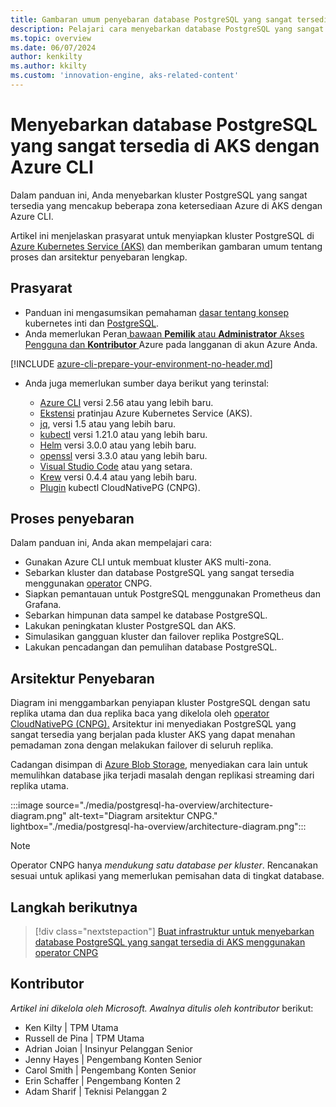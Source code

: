 ```yaml
---
title: Gambaran umum penyebaran database PostgreSQL yang sangat tersedia di AKS dengan Azure CLI
description: Pelajari cara menyebarkan database PostgreSQL yang sangat tersedia di AKS menggunakan operator CloudNativePG.
ms.topic: overview
ms.date: 06/07/2024
author: kenkilty
ms.author: kkilty
ms.custom: 'innovation-engine, aks-related-content'
---
```

# Menyebarkan database PostgreSQL yang sangat tersedia di AKS dengan Azure CLI

Dalam panduan ini, Anda menyebarkan kluster PostgreSQL yang sangat tersedia yang mencakup beberapa zona ketersediaan Azure di AKS dengan Azure CLI.

Artikel ini menjelaskan prasyarat untuk menyiapkan kluster PostgreSQL di [Azure Kubernetes Service (AKS)][what-is-aks] dan memberikan gambaran umum tentang proses dan arsitektur penyebaran lengkap.

## Prasyarat

* Panduan ini mengasumsikan pemahaman [dasar tentang konsep][core-kubernetes-concepts] kubernetes inti dan [PostgreSQL][postgresql].
* Anda memerlukan Peran[ bawaan **Pemilik** atau **Administrator** Akses Pengguna dan **Kontributor** ][azure-roles]Azure pada langganan di akun Azure Anda.

[!INCLUDE [azure-cli-prepare-your-environment-no-header.md](~/reusable-content/azure-cli/azure-cli-prepare-your-environment-no-header.md)]

* Anda juga memerlukan sumber daya berikut yang terinstal:

  * [Azure CLI](/cli/azure/install-azure-cli) versi 2.56 atau yang lebih baru.
  * [Ekstensi][aks-preview] pratinjau Azure Kubernetes Service (AKS).
  * [jq][jq], versi 1.5 atau yang lebih baru.
  * [kubectl][install-kubectl] versi 1.21.0 atau yang lebih baru.
  * [Helm][install-helm] versi 3.0.0 atau yang lebih baru.
  * [openssl][install-openssl] versi 3.3.0 atau yang lebih baru.
  * [Visual Studio Code][install-vscode] atau yang setara.
  * [Krew][install-krew] versi 0.4.4 atau yang lebih baru.
  * [Plugin][cnpg-plugin] kubectl CloudNativePG (CNPG).

## Proses penyebaran

Dalam panduan ini, Anda akan mempelajari cara:

* Gunakan Azure CLI untuk membuat kluster AKS multi-zona.
* Sebarkan kluster dan database PostgreSQL yang sangat tersedia menggunakan [operator][cnpg-plugin] CNPG.
* Siapkan pemantauan untuk PostgreSQL menggunakan Prometheus dan Grafana.
* Sebarkan himpunan data sampel ke database PostgreSQL.
* Lakukan peningkatan kluster PostgreSQL dan AKS.
* Simulasikan gangguan kluster dan failover replika PostgreSQL.
* Lakukan pencadangan dan pemulihan database PostgreSQL.

## Arsitektur Penyebaran

Diagram ini menggambarkan penyiapan kluster PostgreSQL dengan satu replika utama dan dua replika baca yang dikelola oleh [operator CloudNativePG (CNPG).](https://cloudnative-pg.io/) Arsitektur ini menyediakan PostgreSQL yang sangat tersedia yang berjalan pada kluster AKS yang dapat menahan pemadaman zona dengan melakukan failover di seluruh replika.

Cadangan disimpan di [Azure Blob Storage](/azure/storage/blobs/), menyediakan cara lain untuk memulihkan database jika terjadi masalah dengan replikasi streaming dari replika utama.

:::image source="./media/postgresql-ha-overview/architecture-diagram.png" alt-text="Diagram arsitektur CNPG." lightbox="./media/postgresql-ha-overview/architecture-diagram.png":::

> [!NOTE]
> Operator CNPG hanya *mendukung satu database per kluster*. Rencanakan sesuai untuk aplikasi yang memerlukan pemisahan data di tingkat database.

## Langkah berikutnya

> [!div class="nextstepaction"]
> [Buat infrastruktur untuk menyebarkan database PostgreSQL yang sangat tersedia di AKS menggunakan operator CNPG][create-infrastructure]

## Kontributor

*Artikel ini dikelola oleh Microsoft. Awalnya ditulis oleh kontributor* berikut:

* Ken Kilty | TPM Utama
* Russell de Pina | TPM Utama
* Adrian Joian | Insinyur Pelanggan Senior
* Jenny Hayes | Pengembang Konten Senior
* Carol Smith | Pengembang Konten Senior
* Erin Schaffer | Pengembang Konten 2
* Adam Sharif | Teknisi Pelanggan 2

<!-- LINKS -->
[what-is-aks]: ./what-is-aks.md
[postgresql]: https://www.postgresql.org/
[core-kubernetes-concepts]: ./concepts-clusters-workloads.md
[azure-roles]: ../role-based-access-control/built-in-roles.md
[aks-preview]: ./draft.md#install-the-aks-preview-azure-cli-extension
[jq]: https://jqlang.github.io/jq/
[install-kubectl]: https://kubernetes.io/docs/tasks/tools/install-kubectl/
[install-helm]: https://helm.sh/docs/intro/install/
[install-openssl]: https://www.openssl.org/
[install-vscode]: https://code.visualstudio.com/Download
[install-krew]: https://krew.sigs.k8s.io/
[cnpg-plugin]: https://cloudnative-pg.io/documentation/current/kubectl-plugin/#using-krew
[create-infrastructure]: ./create-postgresql-ha.md
